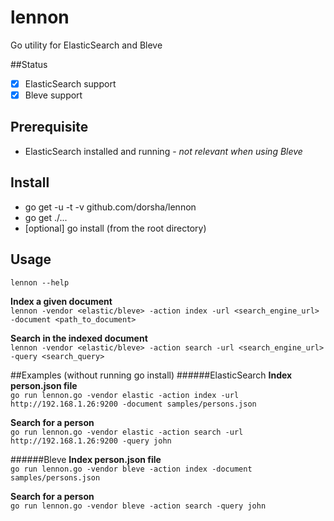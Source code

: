 # lennon
Go utility for ElasticSearch and Bleve

##Status
- [x] ElasticSearch support
- [x] Bleve support

## Prerequisite
* ElasticSearch installed and running - *not relevant when using Bleve*

## Install
* go get -u -t -v github.com/dorsha/lennon
* go get ./...
* [optional] go install (from the root directory)

## Usage
```lennon --help ```  

**Index a given document**  
```lennon -vendor <elastic/bleve> -action index -url <search_engine_url> -document <path_to_document> ```

**Search in the indexed document**  
```lennon -vendor <elastic/bleve> -action search -url <search_engine_url> -query <search_query> ```  

##Examples (without running go install)
######ElasticSearch
**Index person.json file**  
```go run lennon.go -vendor elastic -action index -url http://192.168.1.26:9200 -document samples/persons.json ``` 

**Search for a person**  
```go run lennon.go -vendor elastic -action search -url http://192.168.1.26:9200 -query john ```

######Bleve
**Index person.json file**  
```go run lennon.go -vendor bleve -action index -document samples/persons.json ``` 

**Search for a person**  
```go run lennon.go -vendor bleve -action search -query john ```
